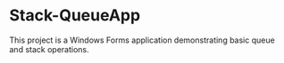 # Stack-QueueApp
This project is a Windows Forms application demonstrating basic queue and stack operations.
